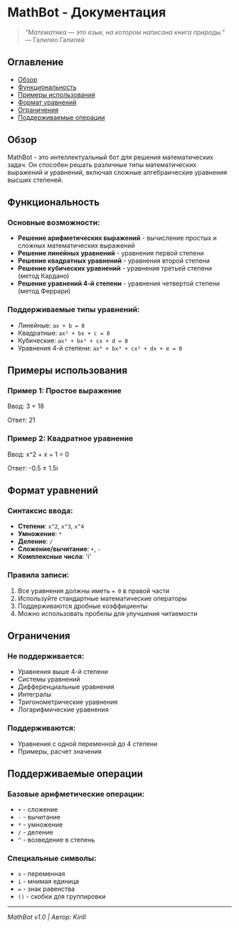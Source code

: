 # MathBot - Документация

> *"Математика — это язык, на котором написана книга природы."* — Галилео Галилей

## Оглавление
- [Обзор](#обзор)
- [Функциональность](#функциональность)
- [Примеры использования](#примеры-использования)
- [Формат уравнений](#формат-уравнений)
- [Ограничения](#ограничения)
- [Поддерживаемые операции](#поддерживаемые-операции)

## Обзор

MathBot - это интеллектуальный бот для решения математических задач. Он способен решать различные типы математических выражений и уравнений, включая сложные алгебраические уравнения высших степеней.

## Функциональность

### Основные возможности:
- **Решение арифметических выражений** - вычисление простых и сложных математических выражений
- **Решение линейных уравнений** - уравнения первой степени
- **Решение квадратных уравнений** - уравнения второй степени
- **Решение кубических уравнений** - уравнения третьей степени (метод Кардано)
- **Решение уравнений 4-й степени** - уравнения четвертой степени (метод Феррари)

###  Поддерживаемые типы уравнений:
- Линейные: `ax + b = 0`
- Квадратные: `ax² + bx + c = 0`
- Кубические: `ax³ + bx² + cx + d = 0`
- Уравнения 4-й степени: `ax⁴ + bx³ + cx² + dx + e = 0`

## Примеры использования

### Пример 1: Простое выражение
Ввод: 3 + 18

Ответ: 21

### Пример 2: Квадратное уравнение
Ввод: x^2 + x + 1 = 0

Ответ: -0.5 ± 1.5i

## Формат уравнений

### Синтаксис ввода:
- **Степени**: `x^2`, `x^3`, `x^4`
- **Умножение**: `*`
- **Деление**: `/`
- **Сложение/вычитание**: `+`, `-`
- **Комплексные числа**: 'i'

### Правила записи:
1. Все уравнения должны иметь `= 0` в правой части
2. Используйте стандартные математические операторы
3. Поддерживаются дробные коэффициенты
4. Можно использовать пробелы для улучшения читаемости

## Ограничения

### Не поддерживается:
- Уравнения выше 4-й степени
- Системы уравнений
- Дифференциальные уравнения
- Интегралы
- Тригонометрические уравнения
- Логарифмические уравнения

### Поддерживаются:
- Уравнения с одной переменной до 4 степени
- Примеры, расчет значения

## Поддерживаемые операции

### Базовые арифметические операции:
- `+` - сложение
- `-` - вычитание  
- `*` - умножение
- `/` - деление
- `^` - возведение в степень

### Специальные символы:
- `x` - переменная
- `i` - мнимая единица
- `=` - знак равенства
- `()` - скобки для группировки

---

*MathBot v1.0 | Автор: Kirill*
